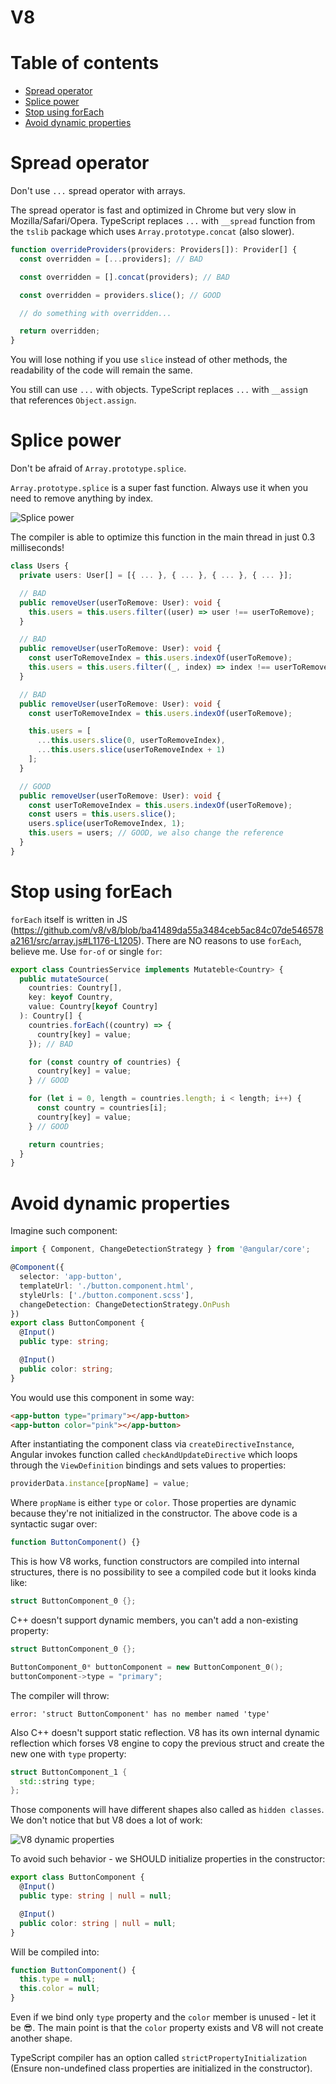 # V8

# Table of contents

* [Spread operator](#spread-operator)
* [Splice power](#splice-power)
* [Stop using forEach](#stop-using-foreach)
* [Avoid dynamic properties](#avoid-dynamic-properties)

# Spread operator

Don't use `...` spread operator with arrays.

The spread operator is fast and optimized in Chrome but very slow in Mozilla/Safari/Opera. TypeScript replaces `...` with `__spread` function from the `tslib` package which uses `Array.prototype.concat` (also slower).

```typescript
function overrideProviders(providers: Providers[]): Provider[] {
  const overridden = [...providers]; // BAD

  const overridden = [].concat(providers); // BAD

  const overridden = providers.slice(); // GOOD

  // do something with overridden...

  return overridden;
}
```

You will lose nothing if you use `slice` instead of other methods, the readability of the code will remain the same.

You still can use `...` with objects. TypeScript replaces `...` with `__assig`n that references `Object.assign`.

# Splice power

Don't be afraid of `Array.prototype.splice`.

`Array.prototype.splice` is a super fast function. Always use it when you need to remove anything by index.

![Splice power](https://i.imgur.com/NaEcXlq.png)

The compiler is able to optimize this function in the main thread in just 0.3 milliseconds!

```typescript
class Users {
  private users: User[] = [{ ... }, { ... }, { ... }, { ... }];

  // BAD
  public removeUser(userToRemove: User): void {
    this.users = this.users.filter((user) => user !== userToRemove);
  }

  // BAD
  public removeUser(userToRemove: User): void {
    const userToRemoveIndex = this.users.indexOf(userToRemove);
    this.users = this.users.filter((_, index) => index !== userToRemoveIndex);
  }

  // BAD
  public removeUser(userToRemove: User): void {
    const userToRemoveIndex = this.users.indexOf(userToRemove);

    this.users = [
      ...this.users.slice(0, userToRemoveIndex),
      ...this.users.slice(userToRemoveIndex + 1)
    ];
  }

  // GOOD
  public removeUser(userToRemove: User): void {
    const userToRemoveIndex = this.users.indexOf(userToRemove);
    const users = this.users.slice();
    users.splice(userToRemoveIndex, 1);
    this.users = users; // GOOD, we also change the reference
  }
}
```

# Stop using forEach

`forEach` itself is written in JS (https://github.com/v8/v8/blob/ba41489da55a3484ceb5ac84c07de546578a2161/src/array.js#L1176-L1205). There are NO reasons to use `forEach`, believe me. Use `for-of` or single `for`:

```typescript
export class CountriesService implements Mutateble<Country> {
  public mutateSource(
    countries: Country[],
    key: keyof Country,
    value: Country[keyof Country]
  ): Country[] {
    countries.forEach((country) => {
      country[key] = value;
    }); // BAD

    for (const country of countries) {
      country[key] = value;
    } // GOOD

    for (let i = 0, length = countries.length; i < length; i++) {
      const country = countries[i];
      country[key] = value;
    } // GOOD

    return countries;
  }
}
```

# Avoid dynamic properties

Imagine such component:

```typescript
import { Component, ChangeDetectionStrategy } from '@angular/core';

@Component({
  selector: 'app-button',
  templateUrl: './button.component.html',
  styleUrls: ['./button.component.scss'],
  changeDetection: ChangeDetectionStrategy.OnPush
})
export class ButtonComponent {
  @Input()
  public type: string;

  @Input()
  public color: string;
}
```

You would use this component in some way:

```html
<app-button type="primary"></app-button>
<app-button color="pink"></app-button>
```

After instantiating the component class via `createDirectiveInstance`, Angular invokes function called `checkAndUpdateDirective` which loops through the `ViewDefinition` bindings and sets values to properties:

```typescript
providerData.instance[propName] = value;
```

Where `propName` is either `type` or `color`. Those properties are dynamic because they're not initialized in the constructor. The above code is a syntactic sugar over:

```typescript
function ButtonComponent() {}
```

This is how V8 works, function constructors are compiled into internal structures, there is no possibility to see a compiled code but it looks kinda like:

```c++
struct ButtonComponent_0 {};
```

C++ doesn't support dynamic members, you can't add a non-existing property:

```c++
struct ButtonComponent_0 {};

ButtonComponent_0* buttonComponent = new ButtonComponent_0();
buttonComponent->type = "primary";
```

The compiler will throw:

```console
error: 'struct ButtonComponent' has no member named 'type'
```

Also C++ doesn't support static reflection. V8 has its own internal dynamic reflection which forses V8 engine to copy the previous struct and create the new one with `type` property:

```c++
struct ButtonComponent_1 {
  std::string type;
};
```

Those components will have different shapes also called as `hidden classes`. We don't notice that but V8 does a lot of work:

![V8 dynamic properties](https://i.imgur.com/Rw3WekW.png)

To avoid such behavior - we SHOULD initialize properties in the constructor:

```typescript
export class ButtonComponent {
  @Input()
  public type: string | null = null;

  @Input()
  public color: string | null = null;
}
```

Will be compiled into:

```typescript
function ButtonComponent() {
  this.type = null;
  this.color = null;
}
```

Even if we bind only `type` property and the `color` member is unused - let it be 😎. The main point is that the `color` property exists and V8 will not create another shape.

TypeScript compiler has an option called `strictPropertyInitialization` (Ensure non-undefined class properties are initialized in the constructor).
